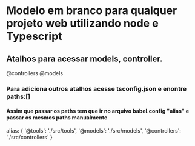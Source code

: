 # Modelo em branco para qualquer projeto web utilizando node e Typescript

## Atalhos para acessar models, controller.
@controllers
@models

### Para adiciona outros atalhos acesse tsconfig.json e enontre paths:[]

#### Assim que passar os paths tem que ir no arquivo babel.config "alias" e passar os mesmos paths manualmente

  alias: {
          '@tools': './src/tools',
          '@models': './src/models',
          '@controllers': './src/controllers'
        }
